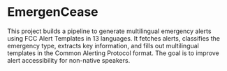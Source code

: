 # EmergenCease

This project builds a pipeline to generate multilingual emergency alerts using FCC Alert Templates in 13 languages. It fetches alerts, classifies the emergency type, extracts key information, and fills out multilingual templates in the Common Alerting Protocol format. The goal is to improve alert accessibility for non-native speakers.